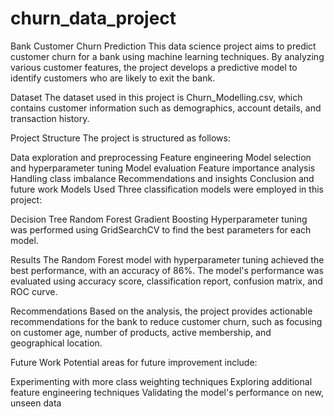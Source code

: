 # churn_data_project

Bank Customer Churn Prediction
This data science project aims to predict customer churn for a bank using machine learning techniques. By analyzing various customer features, the project develops a predictive model to identify customers who are likely to exit the bank.

Dataset
The dataset used in this project is Churn_Modelling.csv, which contains customer information such as demographics, account details, and transaction history.

Project Structure
The project is structured as follows:

Data exploration and preprocessing
Feature engineering
Model selection and hyperparameter tuning
Model evaluation
Feature importance analysis
Handling class imbalance
Recommendations and insights
Conclusion and future work
Models Used
Three classification models were employed in this project:

Decision Tree
Random Forest
Gradient Boosting
Hyperparameter tuning was performed using GridSearchCV to find the best parameters for each model.

Results
The Random Forest model with hyperparameter tuning achieved the best performance, with an accuracy of 86%. The model's performance was evaluated using accuracy score, classification report, confusion matrix, and ROC curve.

Recommendations
Based on the analysis, the project provides actionable recommendations for the bank to reduce customer churn, such as focusing on customer age, number of products, active membership, and geographical location.

Future Work
Potential areas for future improvement include:

Experimenting with more class weighting techniques
Exploring additional feature engineering techniques
Validating the model's performance on new, unseen data
